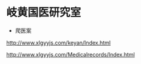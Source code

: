 # 岐黄国医研究室

- 爬医案

http://www.xlgyyjs.com/keyan/Index.html

http://www.xlgyyjs.com/Medicalrecords/Index.html
